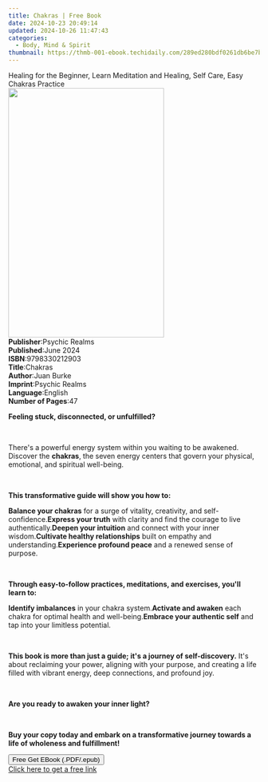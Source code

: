 ```yaml
---
title: Chakras | Free Book
date: 2024-10-23 20:49:14
updated: 2024-10-26 11:47:43
categories:
  - Body, Mind & Spirit
thumbnail: https://thmb-001-ebook.techidaily.com/289ed280bdf0261db6be7b68ce9fabf1da964721bcabdfd557bcc397db11ce16.jpg
---
```

<main id="book-container">
  <div class="flex flex-col">
    <div class="book-brief flex-1 py-6 px-4 sm:p-6 md:py-10 md:px-8">
      <!-- brief-->
      <div class="book-brief-main">
        Healing for the Beginner, Learn Meditation and Healing, Self Care, Easy
        Chakras Practice
      </div>
    </div>
    <div
      class="book-meta-info flex-1 grid gap-4 col-start-1 col-end-3 row-start-1 sm:mb-6 sm:grid-cols-4 lg:gap-6 lg:col-start-2 lg:row-end-6 lg:row-span-6 lg:mb-0"
    >
      <div
        class="book-meta-info-left place-content-center mt-4 p-4 text-sm leading-6 col-start-2 col-span-2 dark:text-slate-400"
      >
        <img
          class="w-full h-500 object-cover rounded-lg sm:h-255 sm:col-span-2 lg:col-span-full"
          src="https://img-001-ebook.techidaily.com/a1283abe823b1b2bd7f73d1151909c329d3d8ae669e21949d3cf11ab91374364.jpg"
          alt=""
          width="312"
          height="500"
        />
      </div>
      <div
        class="book-meta-info-right mt-2 col-start-1 row-start-2 col-span-3 self-center"
      >
        <!-- meta data  -->
        <div class="flex flex-col px-4 md:px-8">
          <div class="flex-1">
            <strong>Publisher</strong>:<span class="px-2">Psychic Realms</span>
          </div>
          <div class="flex-1">
            <strong>Published</strong>:<span class="px-2">June 2024</span>
          </div>
          <div class="flex-1">
            <strong>ISBN</strong>:<span class="px-2">9798330212903</span>
          </div>
          <div class="flex-1">
            <strong>Title</strong>:<span class="px-2">Chakras</span>
          </div>
          <div class="flex-1">
            <strong>Author</strong>:<span class="px-2">Juan Burke</span>
          </div>
          <div class="flex-1">
            <strong>Imprint</strong>:<span class="px-2">Psychic Realms</span>
          </div>
          <div class="flex-1">
            <strong>Language</strong>:<span class="px-2">English</span>
          </div>
          <div class="flex-1">
            <strong>Number of Pages</strong>:<span class="px-2">47</span>
          </div>
        </div>
      </div>
    </div>
    <div class="book-description flex-1 py-6 px-4 sm:p-6 md:py-10 md:px-8">
      <div class="book-description-main">
        <div accordion-content="" id="description">
          <p><strong>Feeling stuck, disconnected, or unfulfilled?</strong></p>
          <p><br /></p>
          <p>
            There's a powerful energy system within you waiting to be awakened.
            Discover the <strong>chakras</strong>, the seven energy centers that
            govern your physical, emotional, and spiritual well-being.
          </p>
          <p><br /></p>
          <p>
            <strong>This transformative guide will show you how to:</strong>
          </p>
          <span contenteditable="false" class="ql-ui"></span
          ><strong>Balance your chakras</strong> for a surge of vitality,
          creativity, and self-confidence.<span
            contenteditable="false"
            class="ql-ui"
          ></span
          ><strong>Express your truth</strong> with clarity and find the courage
          to live authentically.<span
            contenteditable="false"
            class="ql-ui"
          ></span
          ><strong>Deepen your intuition</strong> and connect with your inner
          wisdom.<span contenteditable="false" class="ql-ui"></span
          ><strong>Cultivate healthy relationships</strong> built on empathy and
          understanding.<span contenteditable="false" class="ql-ui"></span
          ><strong>Experience profound peace</strong> and a renewed sense of
          purpose.
          <p><br /></p>
          <p>
            <strong
              >Through easy-to-follow practices, meditations, and exercises,
              you'll learn to:</strong
            >
          </p>
          <span contenteditable="false" class="ql-ui"></span
          ><strong>Identify imbalances</strong> in your chakra system.<span
            contenteditable="false"
            class="ql-ui"
          ></span
          ><strong>Activate and awaken</strong> each chakra for optimal health
          and well-being.<span contenteditable="false" class="ql-ui"></span
          ><strong>Embrace your authentic self</strong> and tap into your
          limitless potential.
          <p><br /></p>
          <p>
            <strong
              >This book is more than just a guide; it's a journey of
              self-discovery.</strong
            >
            It's about reclaiming your power, aligning with your purpose, and
            creating a life filled with vibrant energy, deep connections, and
            profound joy.
          </p>
          <p><br /></p>
          <p><strong>Are you ready to awaken your inner light?</strong></p>
          <p><br /></p>
          <p>
            <strong
              >Buy your copy today and embark on a transformative journey
              towards a life of wholeness and fulfillment!</strong
            >
          </p>
        </div>
        <div class="accordion-fader"></div>
      </div>
    </div>
    <div class="book-excerpts flex-1 py-6 px-4 sm:p-6 md:py-10 md:px-8"></div>
    <div
      class="book-about-author flex-1 py-6 px-4 sm:p-6 md:py-10 md:px-8"
    ></div>
    <div class="book-free-get flex-1 py-6 px-4 sm:p-6 md:py-10 md:px-8">
      <button
        id="btn-free-get"
        class="bg-blue-500 hover:bg-blue-700 text-white font-bold py-2 px-4 rounded"
      >
        Free Get EBook (.PDF/.epub)
      </button>
      <div id="countdown-display" class="px-2 text-lg mt-2"></div>
      <a
        id="free-link"
        class="hidden bg-blue-500 hover:bg-blue-700 text-white font-bold py-2 px-4 rounded"
        href="https://www.ebooks.com/en-us/book/211376715/chakras/juan-burke/"
        target="_blank"
        >Click here to get a free link</a
      >
    </div>
    <script>
      let countdownTime = 0;
      let countdownInterval = null;
      document
        .getElementById('btn-free-get')
        .addEventListener('click', startCountdown);
      function startCountdown() {
        countdownTime = new Date().getTime() + 60000 * 3;
        countdownInterval = setInterval(updateCountdown, 1000);
        document.getElementById('btn-free-get').disabled = true;
        document
          .getElementById('btn-free-get')
          .classList.add('bg-gray-500', 'cursor-not-allowed');
      }
      function updateCountdown() {
        let currentTime = new Date().getTime();
        let timeLeft = countdownTime - currentTime;
        let secondsLeft = Math.floor(timeLeft / 1000);
        document.getElementById('countdown-display').innerHTML =
          `Remaining time: ${secondsLeft} seconds.`;
        if (secondsLeft <= 0) {
          clearInterval(countdownInterval);
          document.getElementById('btn-free-get').classList.add('hidden');
          document.getElementById('free-link').classList.remove('hidden');
          document.getElementById('countdown-display').innerHTML = '';
        }
      }
    </script>
  </div>
</main>

